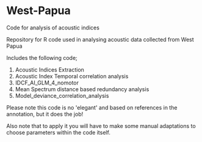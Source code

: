 # West-Papua
Code for analysis of acoustic indices

Repository for R code used in analysing acoustic data collected from West Papua 

Includes the following code;

1) Acoustic Indices Extraction
2) Acoustic Index Temporal correlation analysis
3) IDCF_AI_GLM_4_nomotor
4) Mean Spectrum distance based redundancy analysis
5) Model_deviance_correlation_analysis

Please note this code is no 'elegant' and based on references in the annotation, but it does the job!

Also note that to apply it you will have to make some manual adaptations to choose parameters within the code itself.
